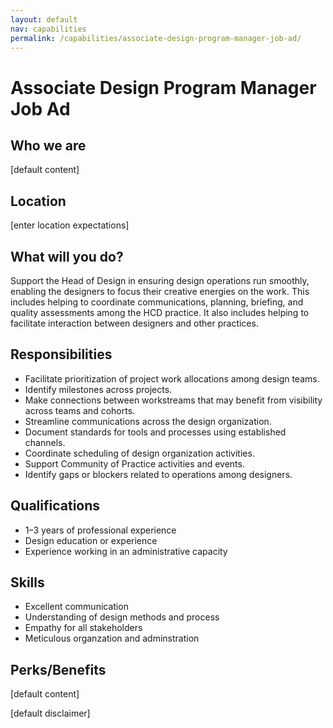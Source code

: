 ```yaml
---
layout: default
nav: capabilities
permalink: /capabilities/associate-design-program-manager-job-ad/
---
```


# Associate Design Program Manager Job Ad

## Who we are
[default content]

## Location
[enter location expectations]

## What will you do?
Support the Head of Design in ensuring design operations run smoothly, enabling the designers to focus their creative energies on the work. This includes helping to coordinate communications, planning, briefing, and quality assessments among the HCD practice. It also includes helping to facilitate interaction between designers and other practices.

## Responsibilities
- Facilitate prioritization of project work allocations among design teams.
- Identify milestones across projects.
- Make connections between workstreams that may benefit from visibility across teams and cohorts.
- Streamline communications across the design organization.
- Document standards for tools and processes using established channels.
- Coordinate scheduling of design organization activities.
- Support Community of Practice activities and events.
- Identify gaps or blockers related to operations among designers.

## Qualifications
- 1–3 years of professional experience
- Design education or experience
- Experience working in an administrative capacity

## Skills
- Excellent communication
- Understanding of design methods and process
- Empathy for all stakeholders
- Meticulous organzation and adminstration

## Perks/Benefits
[default content]

[default disclaimer]
